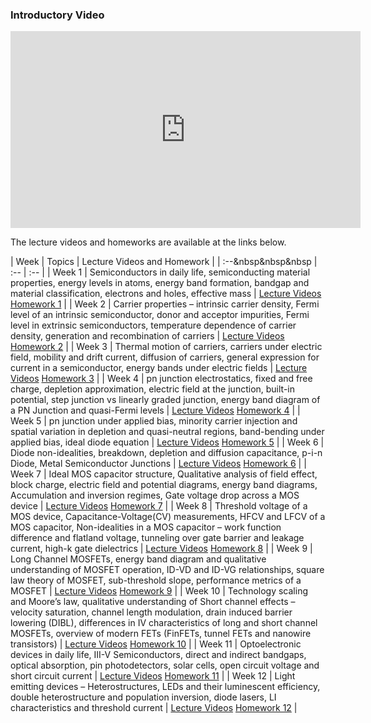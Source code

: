 

### Introductory Video

<iframe width="560" height="315" src="https://www.youtube.com/embed/WiIdfUWjXog" title="YouTube video player" frameborder="0" allow="accelerometer; autoplay; clipboard-write; encrypted-media; gyroscope; picture-in-picture" allowfullscreen></iframe>


The lecture videos and homeworks are available at the links below.

| Week  | Topics | Lecture Videos and Homework |
| :--&nbsp&nbsp&nbsp | :-- | :-- | 
| Week 1 | Semiconductors in daily life, semiconducting material properties, energy levels in atoms, energy band formation, bandgap and material classification, electrons and holes, effective mass  | [Lecture Videos](Week1.md)  [Homework 1](Assignments/HW1_Solutions_July2021.pdf) |
| Week 2 | Carrier properties – intrinsic carrier density, Fermi level of an intrinsic semiconductor, donor and acceptor impurities, Fermi level in extrinsic semiconductors, temperature dependence of carrier density, generation and recombination of carriers | [Lecture Videos](Week2.md)   [Homework 2](Assignments/HW2_Solutions_July2021.pdf) |
| Week 3 | Thermal motion of carriers, carriers under electric field, mobility and drift current, diffusion of carriers, general expression for current in a semiconductor, energy bands under electric fields | [Lecture Videos](Week3.md)   [Homework 3](Assignments/HW3_Solutions_July2021.pdf) |
| Week 4 | pn junction electrostatics, fixed and free charge, depletion approximation, electric field at the junction, built-in potential, step junction vs linearly graded junction, energy band diagram of a PN Junction and quasi-Fermi levels | [Lecture Videos](Week4.md)   [Homework 4](Assignments/HW4_Solutions_July2021.pdf) |
| Week 5 | pn junction under applied bias, minority carrier injection and spatial variation in depletion and quasi-neutral regions, band-bending under applied bias, ideal diode equation | [Lecture Videos](Week5.md)   [Homework 5](Assignments/HW5_Solutions_July2021.pdf) |
| Week 6 | Diode non-idealities, breakdown, depletion and diffusion capacitance, p-i-n Diode, Metal Semiconductor Junctions | [Lecture Videos](Week6.md)   [Homework 6](Assignments/HW6_Solutions_July2021.pdf) |
| Week 7 | Ideal MOS capacitor structure, Qualitative analysis of field effect, block charge, electric field and potential diagrams, energy band diagrams, Accumulation and inversion regimes, Gate voltage drop across a MOS device | [Lecture Videos](Week7.md)   [Homework 7](Assignments/HW7_Solutions_July2021.pdf) |
| Week 8 | Threshold voltage of a MOS device, Capacitance-Voltage(CV) measurements, HFCV and LFCV of a MOS capacitor, Non-idealities in a MOS capacitor – work function difference and flatland voltage, tunneling over gate barrier and leakage current, high-k gate dielectrics | [Lecture Videos](Week8.md)   [Homework 8](Assignments/HW8_Solutions_July2021.pdf) |
| Week 9 | Long Channel MOSFETs, energy band diagram and qualitative understanding of MOSFET operation, ID-VD and ID-VG relationships, square law theory of MOSFET, sub-threshold slope, performance metrics of a MOSFET | [Lecture Videos](Week9.md)   [Homework 9](Assignments/HW9_Solutions_July2021.pdf) |
| Week 10 | Technology scaling and Moore’s law, qualitative understanding of Short channel effects – velocity saturation, channel length modulation, drain induced barrier lowering (DIBL), differences in IV characteristics of long and short channel MOSFETs, overview of modern FETs (FinFETs, tunnel FETs and nanowire transistors) | [Lecture Videos](Week10.md)   [Homework 10](Assignments/HW10_Solutions_July2021.pdf) |
| Week 11 | Optoelectronic devices in daily life, III-V Semiconductors, direct and indirect bandgaps, optical absorption, pin photodetectors, solar cells, open circuit voltage and short circuit current | [Lecture Videos](Week11.md)   [Homework 11](Assignments/HW11_Solutions_July2021.pdf) |
| Week 12 | Light emitting devices – Heterostructures, LEDs and their luminescent efficiency, double heterostructure and population inversion, diode lasers, LI characteristics and threshold current | [Lecture Videos](Week12.md)   [Homework 12](Assignments/HW12_Solutions_July2021.pdf) |

